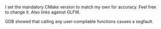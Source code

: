 I set the mandatory CMake version to match my own for accuracy. Feel free to change it. Also links against GLFW.

GDB showed that calling any user-compilable functions causes a segfault.
